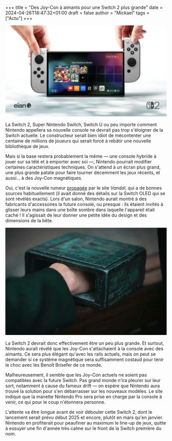 +++
title = "Des Joy-Con à aimants pour une Switch 2 plus grande"
date = 2024-04-26T18:47:32+01:00
draft = false
author = "Mickael"
tags = ["Actu"]
+++

![Concept de Switch 2](Switch2.jpeg "Switch 2, concept de @eianblade")

La Switch 2, Super Nintendo Switch, Switch U ou peu importe comment Nintendo appellera sa nouvelle console ne devrait pas trop s'éloigner de la Switch actuelle. Le constructeur serait bien idiot de mécontenter une centaine de millions de joueurs qui serait forcé à rebâtir une nouvelle bibliothèque de jeux.

Mais si la base restera probablement la même — une console hybride à jouer sur sa télé et à emporter avec soi —, Nintendo pourrait modifier certaines caractéristiques techniques. On s'attend à un écran plus grand, une plus grande patate pour faire tourner décemment les jeux récents, et aussi… à des Joy-Con magnétiques.

Oui, c'est la nouvelle rumeur [propagée](https://vandal.elespanol.com/noticia/1350770848/exclusiva-switch-2-conocemos-en-primicia-nuevos-detalles-de-la-proxima-consola-de-nintendo/) par le site *Vandal*, qui a de bonnes sources habituellement (il avait donné des détails sur la Switch OLED qui se sont révélés exacts). Lors d'un salon, Nintendo aurait montré à des fabricants d'accessoires la future console, ou presque : ils étaient invités à glisser leurs mains dans une boîte sombre dans laquelle l'appareil était caché ! Il s'agissait de leur donner une petite idée du design et des dimensions de la bête.

![Dune](Dune.jpg "Qu'y a t-il dans la boîte ?")

La Switch 2 devrait donc effectivement être un peu plus grande. Et surtout, Nintendo aurait révélé que les Joy-Con s'attachaient à la console avec des aimants. Ce sera plus élégant qu'avec les rails actuels, mais on peut se demander si ce système magnétique sera suffisamment costaud pour tenir le choc avec les Benoît Brisefer de ce monde.

Malheureusement, il semble que les Joy-Con actuels ne soient pas compatibles avec la future Switch. Pas grand monde n'ira pleurer sur leur sort, notamment à cause du fameux drift — on espère que Nintendo aura trouvé la solution pour s'en débarrasser sur les nouveaux modèles. Le site indique que la manette Nintendo Pro sera prise en charge par la console à venir, ce qui pour le coup n'étonnera personne.

L'attente va être longue avant de voir débouler cette Switch 2, dont le lancement serait prévu début 2025 et encore, plutôt en mars qu'en janvier. Nintendo en profiterait pour peaufiner au maximum le line-up de jeux, quitte à essuyer une fin d'année très calme sur le front de la Switch première du nom.